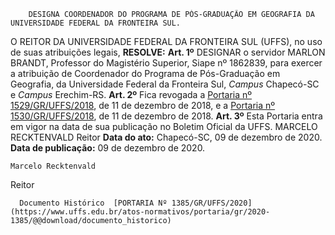         DESIGNA COORDENADOR DO PROGRAMA DE PÓS-GRADUAÇÃO EM GEOGRAFIA DA UNIVERSIDADE FEDERAL DA FRONTEIRA SUL.  

 O REITOR DA UNIVERSIDADE FEDERAL DA FRONTEIRA SUL (UFFS), no uso de suas atribuições legais,  **RESOLVE:**   **Art. 1º**  DESIGNAR o servidor MARLON BRANDT, Professor do Magistério Superior, Siape nº 1862839, para exercer a atribuição de Coordenador do Programa de Pós-Graduação em Geografia, da Universidade Federal da Fronteira Sul, *Campus*  Chapecó-SC e *Campus*  Erechim-RS.   **Art. 2º**  Fica revogada a [Portaria nº 1529/GR/UFFS/2018](https://www.uffs.edu.br/atos-normativos/portaria/gr/2018-1529), de 11 de dezembro de 2018, e a [Portaria nº 1530/GR/UFFS/2018](https://www.uffs.edu.br/atos-normativos/portaria/gr/2018-1530), de 11 de dezembro de 2018.   **Art. 3º**  Esta Portaria entra em vigor na data de sua publicação no Boletim Oficial da UFFS.   MARCELO RECKTENVALD Reitor      **Data do ato:** Chapecó-SC, 09 de dezembro de 2020.   
 **Data de publicação:**  09 de dezembro de 2020. 

    Marcelo Recktenvald   
 Reitor 

      Documento Histórico  [PORTARIA Nº 1385/GR/UFFS/2020](https://www.uffs.edu.br/atos-normativos/portaria/gr/2020-1385/@@download/documento_historico)     
      
